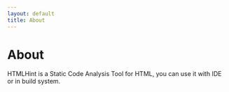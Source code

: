 ```yaml
---
layout: default
title: About
---
```

# About

HTMLHint is a Static Code Analysis Tool for HTML, you can use it with IDE or in build system.